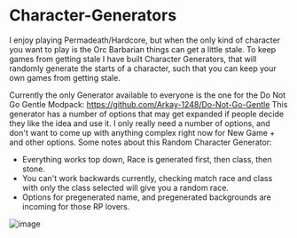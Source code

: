 # Character-Generators
I enjoy playing Permadeath/Hardcore, but when the only kind of character you want to play is the Orc Barbarian things can get a little stale.
To keep games from getting stale I have built Character Generators, that will randomly generate the starts of a character, such that you can
keep your own games from getting stale. 

Currently the only Generator available to everyone is the one for the Do Not Go Gentle Modpack: https://github.com/Arkay-1248/Do-Not-Go-Gentle
This generator has a number of options that may get expanded if people decide they like the idea and use it. I only really need a number of options, and don't
want to come up with anything complex right now for New Game + and other options. Some notes about this Random Character Generator:
- Everything works top down, Race is generated first, then class, then stone.
- You can't work backwards currently, checking match race and class with only the class selected will give you a random race.
- Options for pregenerated name, and pregenerated backgrounds are incoming for those RP lovers.

![image](https://user-images.githubusercontent.com/73960608/233866722-88fa0e5d-e482-46c2-91c8-18288f300373.png)
